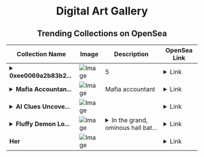 <div align="center">

# Digital Art Gallery

## Trending Collections on OpenSea

| Collection Name                       | Image                                                                                     | Description                       | OpenSea Link                                                                                          |
|---------------------------------------|-------------------------------------------------------------------------------------------|-----------------------------------|--------------------------------------------------------------------------------------------------------|
| **<details><summary>0xee0069a2b83b2...</summary>0xee0069a2b83b2168796ccc87ab152f261b11fae7</details>** | ![Image](https://i.seadn.io/s/raw/files/f07f8d21b3dd646fec2828c5f577dc2e.jpg?w=500&auto=format?w=200&auto=format) | 5 | <details><summary>Link</summary>[0xee0069a2b83b2168796ccc87ab152f261b11fae7](https://opensea.io/collection/0xee0069a2b83b2168796ccc87ab152f261b11fae7)</details> |
| **<details><summary>Mafia Accountan...</summary>Mafia Accountant</details>** | ![Image](https://i.seadn.io/s/raw/files/3262330e84078f6acf580aa317f6c31c.png?w=500&auto=format?w=200&auto=format) | Mafia accountant | <details><summary>Link</summary>[Mafia Accountant](https://opensea.io/collection/mafia-accountant)</details> |
| **<details><summary>AI Clues Uncove...</summary>AI Clues Uncovered</details>** | ![Image](https://i.seadn.io/s/raw/files/694ddaabe39b4e336fb59d88aaef47b6.jpg?w=500&auto=format?w=200&auto=format) |  | <details><summary>Link</summary>[AI Clues Uncovered](https://opensea.io/collection/ai-clues-uncovered)</details> |
| **<details><summary>Fluffy Demon Lo...</summary>Fluffy Demon Lord</details>** | ![Image](https://i.seadn.io/s/raw/files/efe46dbc46810d19292843ac90c7e523.webp?w=500&auto=format?w=200&auto=format) | <details><summary>In the grand, ominous hall bat...</summary>In the grand, ominous hall bathed in shadows and fiery red light, a powerful black cat with piercing red eyes sits regally on an ornate, dark throne. Around him gather a host of demonic minions, bowing in loyal submission, their twisted forms wreathed in smoke and flame.The cat, exuding authority and mystery, appears as the dark ruler of this underworld realm, with a fierce gaze that commands absolute devotion from his eerie followers.</details> | <details><summary>Link</summary>[Fluffy Demon Lord](https://opensea.io/collection/fluffy-demon-lord)</details> |
| **Her** | ![Image](https://i.seadn.io/s/raw/files/c17e085b223e0f308dd905d69455f490.jpg?w=500&auto=format?w=200&auto=format) |  | <details><summary>Link</summary>[Her](https://opensea.io/collection/her-111)</details> |

</div>